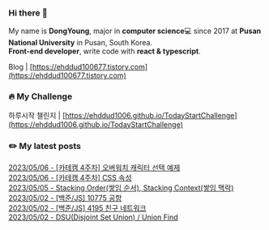 
### Hi there 👋
My name is **DongYoung**, major in **computer science**💻 since 2017 at **Pusan National University** in Pusan, South Korea.  
**Front-end developer**, write code with **react & typescript**.

Blog | [https://ehddud100677.tistory.com](https://ehddud100677.tistory.com)

### 🔥 My Challenge
하루시작 챌린지 | [https://ehddud1006.github.io/TodayStartChallenge](https://ehddud1006.github.io/TodayStartChallenge)  

### ✏️ My latest posts
[2023/05/06 - [카테캠 4주차] 오버워치 캐릭터 선택 예제](https://ehddud100677.tistory.com/833) <br/>
[2023/05/06 - [카테캠 4주차] CSS 속성](https://ehddud100677.tistory.com/832) <br/>
[2023/05/05 - Stacking Order(쌓임 순서), Stacking Context(쌓임 맥락)](https://ehddud100677.tistory.com/831) <br/>
[2023/05/02 - [백준/JS] 10775 공항](https://ehddud100677.tistory.com/830) <br/>
[2023/05/02 - [백준/JS] 4195 친구 네트워크](https://ehddud100677.tistory.com/829) <br/>
[2023/05/02 - DSU(Disjoint Set Union) / Union Find](https://ehddud100677.tistory.com/828) <br/>
